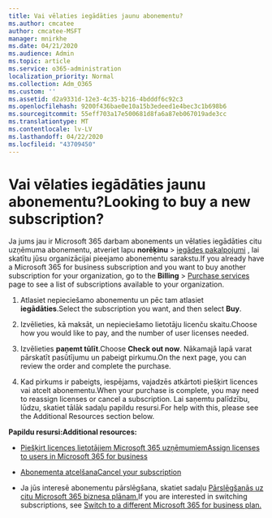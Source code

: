 ```yaml
---
title: Vai vēlaties iegādāties jaunu abonementu?
ms.author: cmcatee
author: cmcatee-MSFT
manager: mnirkhe
ms.date: 04/21/2020
ms.audience: Admin
ms.topic: article
ms.service: o365-administration
localization_priority: Normal
ms.collection: Adm_O365
ms.custom: ''
ms.assetid: d2a9331d-12e3-4c35-b216-4bdddf6c92c3
ms.openlocfilehash: 9200f436bae0e10a15b3edeed1e4bec3c1b698b6
ms.sourcegitcommit: 55eff703a17e500681d8fa6a87eb067019ade3cc
ms.translationtype: MT
ms.contentlocale: lv-LV
ms.lasthandoff: 04/22/2020
ms.locfileid: "43709450"
---
```

# <a name="looking-to-buy-a-new-subscription"></a><span data-ttu-id="6f93f-102">Vai vēlaties iegādāties jaunu abonementu?</span><span class="sxs-lookup"><span data-stu-id="6f93f-102">Looking to buy a new subscription?</span></span>

<span data-ttu-id="6f93f-103">Ja jums jau ir Microsoft 365 darbam abonements un vēlaties iegādāties citu uzņēmuma abonementu, atveriet lapu **norēķinu** \> [iegādes pakalpojumi](https://go.microsoft.com/fwlink/p/?linkid=868433) , lai skatītu jūsu organizācijai pieejamo abonementu sarakstu.</span><span class="sxs-lookup"><span data-stu-id="6f93f-103">If you already have a Microsoft 365 for business subscription and you want to buy another subscription for your organization, go to the **Billing** \> [Purchase services](https://go.microsoft.com/fwlink/p/?linkid=868433) page to see a list of subscriptions available to your organization.</span></span>
 
1. <span data-ttu-id="6f93f-104">Atlasiet nepieciešamo abonementu un pēc tam atlasiet **iegādāties**.</span><span class="sxs-lookup"><span data-stu-id="6f93f-104">Select the subscription you want, and then select **Buy**.</span></span>

2. <span data-ttu-id="6f93f-105">Izvēlieties, kā maksāt, un nepieciešamo lietotāju licenču skaitu.</span><span class="sxs-lookup"><span data-stu-id="6f93f-105">Choose how you would like to pay, and the number of user licenses needed.</span></span>

3. <span data-ttu-id="6f93f-106">Izvēlieties **paņemt tūlīt**.</span><span class="sxs-lookup"><span data-stu-id="6f93f-106">Choose **Check out now**.</span></span> <span data-ttu-id="6f93f-107">Nākamajā lapā varat pārskatīt pasūtījumu un pabeigt pirkumu.</span><span class="sxs-lookup"><span data-stu-id="6f93f-107">On the next page, you can review the order and complete the purchase.</span></span>

4. <span data-ttu-id="6f93f-108">Kad pirkums ir pabeigts, iespējams, vajadzēs atkārtoti piešķirt licences vai atcelt abonementu.</span><span class="sxs-lookup"><span data-stu-id="6f93f-108">When your purchase is complete, you may need to reassign licenses or cancel a subscription.</span></span> <span data-ttu-id="6f93f-109">Lai saņemtu palīdzību, lūdzu, skatiet tālāk sadaļu papildu resursi.</span><span class="sxs-lookup"><span data-stu-id="6f93f-109">For help with this, please see the Additional Resources section below.</span></span>

 <span data-ttu-id="6f93f-110">**Papildu resursi:**</span><span class="sxs-lookup"><span data-stu-id="6f93f-110">**Additional resources:**</span></span>
  
- [<span data-ttu-id="6f93f-111">Piešķirt licences lietotājiem Microsoft 365 uzņēmumiem</span><span class="sxs-lookup"><span data-stu-id="6f93f-111">Assign licenses to users in Microsoft 365 for business</span></span>](https://docs.microsoft.com/office365/admin/subscriptions-and-billing/assign-licenses-to-users)
    
- [<span data-ttu-id="6f93f-112">Abonementa atcelšana</span><span class="sxs-lookup"><span data-stu-id="6f93f-112">Cancel your subscription</span></span>](https://docs.microsoft.com/office365/admin/subscriptions-and-billing/cancel-your-subscription)
    
- <span data-ttu-id="6f93f-113">Ja jūs interesē abonementu pārslēgšana, skatiet sadaļu [Pārslēgšanās uz citu Microsoft 365 biznesa plānam.](https://docs.microsoft.com/office365/admin/subscriptions-and-billing/switch-to-a-different-plan)</span><span class="sxs-lookup"><span data-stu-id="6f93f-113">If you are interested in switching subscriptions, see [Switch to a different Microsoft 365 for business plan.](https://docs.microsoft.com/office365/admin/subscriptions-and-billing/switch-to-a-different-plan)</span></span>